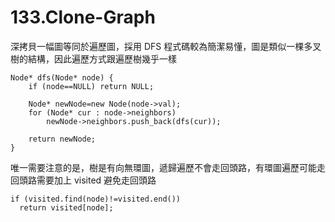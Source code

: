 # 133.Clone-Graph

深拷貝一幅圖等同於遍歷圖，採用 DFS 程式碼較為簡潔易懂，圖是類似一棵多叉樹的結構，因此遍歷方式跟遍歷樹幾乎一樣

```
Node* dfs(Node* node) {
    if (node==NULL) return NULL;

    Node* newNode=new Node(node->val);
    for (Node* cur : node->neighbors)
        newNode->neighbors.push_back(dfs(cur));

    return newNode;
}
```

唯一需要注意的是，樹是有向無環圖，遞歸遍歷不會走回頭路，有環圖遍歷可能走回頭路需要加上 visited 避免走回頭路

```
if (visited.find(node)!=visited.end())
  return visited[node];
```

